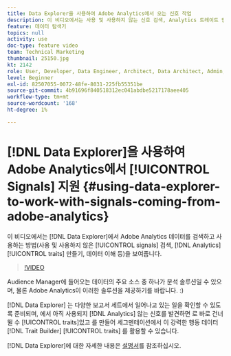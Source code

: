 ```yaml
---
title: Data Explorer을 사용하여 Adobe Analytics에서 오는 신호 작업
description: 이 비디오에서는 사용 및 사용하지 않는 신호 검색, Analytics 트레이트 만들기, 데이터 이해 등 Adobe Analytics 데이터를 검색하고 사용하기 위해 Data Explorer에서 작업하는 방법을 보여줍니다.
feature: 데이터 탐색기
topics: null
activity: use
doc-type: feature video
team: Technical Marketing
thumbnail: 25150.jpg
kt: 2142
role: User, Developer, Data Engineer, Architect, Data Architect, Admin, Leader
level: Beginner
exl-id: 82507055-0072-48fe-8031-225fb55351be
source-git-commit: 4b91696f840518312ec041abdbe5217178aee405
workflow-type: tm+mt
source-wordcount: '168'
ht-degree: 1%

---
```


# [!DNL Data Explorer]을 사용하여 Adobe Analytics에서 [!UICONTROL Signals] 지원 {#using-data-explorer-to-work-with-signals-coming-from-adobe-analytics}

이 비디오에서는 [!DNL Data Explorer]에서 Adobe Analytics 데이터를 검색하고 사용하는 방법(사용 및 사용하지 않은 [!UICONTROL signals] 검색, [!DNL Analytics] [!UICONTROL traits] 만들기, 데이터 이해 등)을 보여줍니다.

>[!VIDEO](https://video.tv.adobe.com/v/25150/?quality=12)

Audience Manager에 들어오는 데이터의 주요 소스 중 하나가 분석 솔루션일 수 있으며, 물론 Adobe Analytics이 이러한 솔루션을 제공하기를 바랍니다. :)

[!DNL Data Explorer] 는 다양한 보고서 세트에서 일어나고 있는 일을 확인할 수 있도록 준비되며, 에서 아직 사용되지  [!DNL Analytics] 않는 신호를 발견하면 로 바로 건너뛸 수  [!UICONTROL traits]있고 를 만들어 세그멘테이션에서 이 강력한 행동 데이터 [!DNL Trait Builder]   [!UICONTROL traits] 를 활용할 수 있습니다.

[!DNL Data Explorer]에 대한 자세한 내용은 [설명서](https://experiencecloud.adobe.com/resources/help/en_US/aam/data-explorer.html)를 참조하십시오.
